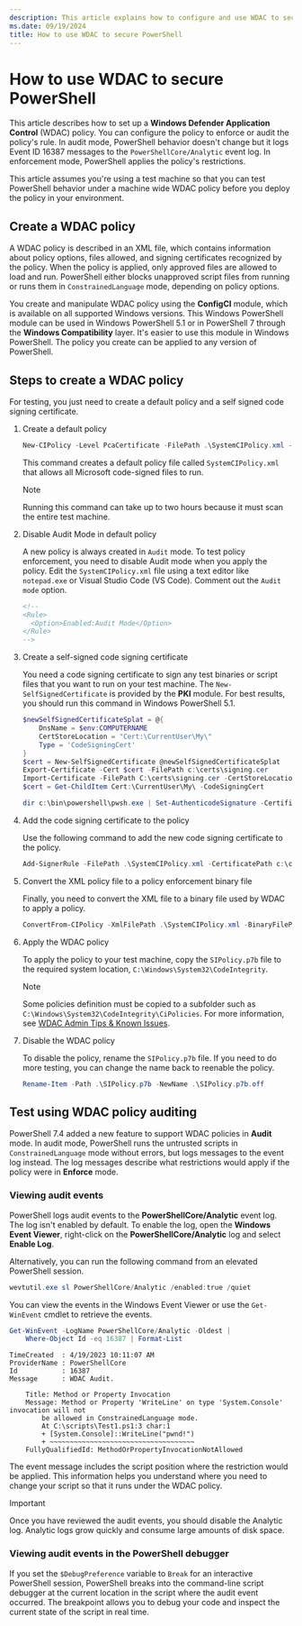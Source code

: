 ```yaml
---
description: This article explains how to configure and use WDAC to secure PowerShell.
ms.date: 09/19/2024
title: How to use WDAC to secure PowerShell
---
```

# How to use WDAC to secure PowerShell

This article describes how to set up a **Windows Defender Application Control** (WDAC) policy. You
can configure the policy to enforce or audit the policy's rule. In audit mode, PowerShell behavior
doesn't change but it logs Event ID 16387 messages to the `PowerShellCore/Analytic` event log. In
enforcement mode, PowerShell applies the policy's restrictions.

This article assumes you're using a test machine so that you can test PowerShell behavior
under a machine wide WDAC policy before you deploy the policy in your environment.

## Create a WDAC policy

A WDAC policy is described in an XML file, which contains information about policy options, files
allowed, and signing certificates recognized by the policy. When the policy is applied, only
approved files are allowed to load and run. PowerShell either blocks unapproved script files from
running or runs them in `ConstrainedLanguage` mode, depending on policy options.

You create and manipulate WDAC policy using the **ConfigCI** module, which is available on all
supported Windows versions. This Windows PowerShell module can be used in Windows PowerShell 5.1
or in PowerShell 7 through the **Windows Compatibility** layer. It's easier to use this module in
Windows PowerShell. The policy you create can be applied to any version of PowerShell.

## Steps to create a WDAC policy

For testing, you just need to create a default policy and a self signed code signing certificate.

1. Create a default policy

   ```powershell
   New-CIPolicy -Level PcaCertificate -FilePath .\SystemCIPolicy.xml -UserPEs
   ```

   This command creates a default policy file called `SystemCIPolicy.xml` that allows all Microsoft
   code-signed files to run.

   > [!NOTE]
   > Running this command can take up to two hours because it must scan the entire test machine.

1. Disable Audit Mode in default policy

   A new policy is always created in `Audit` mode. To test policy enforcement, you need to disable
   Audit mode when you apply the policy. Edit the `SystemCIPolicy.xml` file using a text editor
   like `notepad.exe` or Visual Studio Code (VS Code). Comment out the `Audit mode` option.

   ```XML
   <!--
   <Rule>
     <Option>Enabled:Audit Mode</Option>
   </Rule>
   -->
   ```

1. Create a self-signed code signing certificate

   You need a code signing certificate to sign any test binaries or script files that you want to
   run on your test machine. The `New-SelfSignedCertificate` is provided by the **PKI** module. For
   best results, you should run this command in Windows PowerShell 5.1.

   ```powershell
   $newSelfSignedCertificateSplat = @{
       DnsName = $env:COMPUTERNAME
       CertStoreLocation = "Cert:\CurrentUser\My\"
       Type = 'CodeSigningCert'
   }
   $cert = New-SelfSignedCertificate @newSelfSignedCertificateSplat
   Export-Certificate -Cert $cert -FilePath c:\certs\signing.cer
   Import-Certificate -FilePath C:\certs\signing.cer -CertStoreLocation "Cert:\CurrentUser\Root\"
   $cert = Get-ChildItem Cert:\CurrentUser\My\ -CodeSigningCert

   dir c:\bin\powershell\pwsh.exe | Set-AuthenticodeSignature -Certificate $cert
   ```

1. Add the code signing certificate to the policy

   Use the following command to add the new code signing certificate to the policy.

   ```powershell
   Add-SignerRule -FilePath .\SystemCIPolicy.xml -CertificatePath c:\certs\signing.cer -User
   ```

1. Convert the XML policy file to a policy enforcement binary file

   Finally, you need to convert the XML file to a binary file used by WDAC to apply a policy.

   ```powershell
   ConvertFrom-CIPolicy -XmlFilePath .\SystemCIPolicy.xml -BinaryFilePath .\SIPolicy.p7b
   ```

1. Apply the WDAC policy

   To apply the policy to your test machine, copy the `SIPolicy.p7b` file to the required system
   location, `C:\Windows\System32\CodeIntegrity`.

   > [!NOTE]
   > Some policies definition must be copied to a subfolder such as
   > `C:\Windows\System32\CodeIntegrity\CiPolicies`. For more information, see
   > [WDAC Admin Tips & Known Issues][01].

1. Disable the WDAC policy

   To disable the policy, rename the `SIPolicy.p7b` file. If you need to do more testing, you can
   change the name back to reenable the policy.

   ```powershell
   Rename-Item -Path .\SIPolicy.p7b -NewName .\SIPolicy.p7b.off
   ```

## Test using WDAC policy auditing

PowerShell 7.4 added a new feature to support WDAC policies in **Audit** mode. In audit mode,
PowerShell runs the untrusted scripts in `ConstrainedLanguage` mode without errors, but logs
messages to the event log instead. The log messages describe what restrictions would apply if the
policy were in **Enforce** mode.

### Viewing audit events

PowerShell logs audit events to the **PowerShellCore/Analytic** event log. The log isn't enabled by
default. To enable the log, open the **Windows Event Viewer**, right-click on the
**PowerShellCore/Analytic** log and select **Enable Log**.

Alternatively, you can run the following command from an elevated PowerShell session.

```powershell
wevtutil.exe sl PowerShellCore/Analytic /enabled:true /quiet
```

You can view the events in the Windows Event Viewer or use the `Get-WinEvent` cmdlet to retrieve the
events.

```powershell
Get-WinEvent -LogName PowerShellCore/Analytic -Oldest |
    Where-Object Id -eq 16387 | Format-List
```

```Output
TimeCreated  : 4/19/2023 10:11:07 AM
ProviderName : PowerShellCore
Id           : 16387
Message      : WDAC Audit.

    Title: Method or Property Invocation
    Message: Method or Property 'WriteLine' on type 'System.Console' invocation will not
        be allowed in ConstrainedLanguage mode.
        At C:\scripts\Test1.ps1:3 char:1
        + [System.Console]::WriteLine("pwnd!")
        + ~~~~~~~~~~~~~~~~~~~~~~~~~~~~~~~~~~~~
    FullyQualifiedId: MethodOrPropertyInvocationNotAllowed
```

The event message includes the script position where the restriction would be applied. This
information helps you understand where you need to change your script so that it runs under the WDAC
policy.

> [!IMPORTANT]
> Once you have reviewed the audit events, you should disable the Analytic log. Analytic logs grow
> quickly and consume large amounts of disk space.

### Viewing audit events in the PowerShell debugger

If you set the `$DebugPreference` variable to `Break` for an interactive PowerShell session,
PowerShell breaks into the command-line script debugger at the current location in the script where
the audit event occurred. The breakpoint allows you to debug your code and inspect the current state
of the script in real time.

<!-- link references -->
[01]: /windows/security/application-security/application-control/windows-defender-application-control/operations/known-issues
